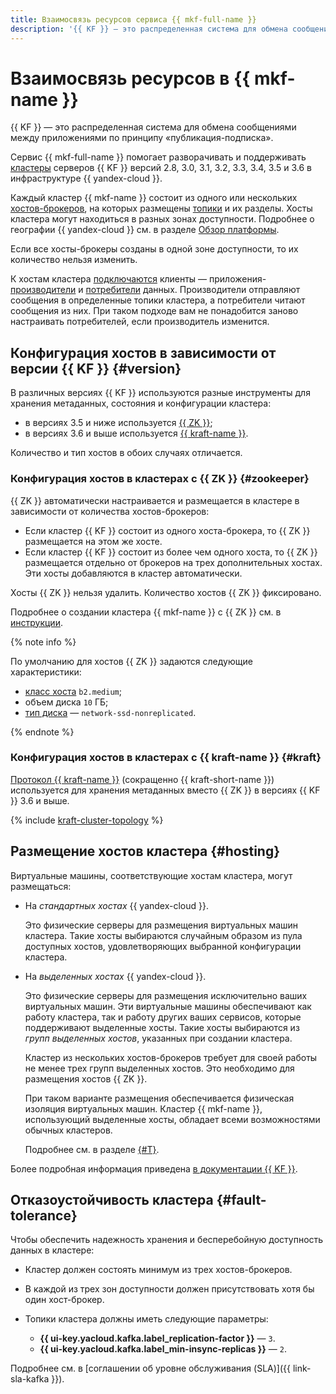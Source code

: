 ```yaml
---
title: Взаимосвязь ресурсов сервиса {{ mkf-full-name }}
description: '{{ KF }} — это распределенная система для обмена сообщениями между приложениями по принципу «публикация-подписка». Сервис {{ mkf-full-name }} помогает разворачивать и поддерживать кластеры серверов {{ KF }} версий 2.8, 3.0, 3.1 и 3.2 в инфраструктуре {{ yandex-cloud }}. Каждый кластер {{ mkf-name }} состоит из одного или нескольких хостов-брокеров, на которых размещены топики и их разделы.'
---
```


# Взаимосвязь ресурсов в {{ mkf-name }}

{{ KF }} — это распределенная система для обмена сообщениями между приложениями по принципу «публикация-подписка».

Сервис {{ mkf-full-name }} помогает разворачивать и поддерживать [кластеры](../../glossary/cluster.md) серверов {{ KF }} версий 2.8, 3.0, 3.1, 3.2, 3.3, 3.4, 3.5 и 3.6 в инфраструктуре {{ yandex-cloud }}.


Каждый кластер {{ mkf-name }} состоит из одного или нескольких [хостов-брокеров](brokers.md), на которых размещены [топики](topics.md) и их разделы. Хосты кластера могут находиться в разных зонах доступности. Подробнее о географии {{ yandex-cloud }} см. в разделе [Обзор платформы](../../overview/concepts/geo-scope.md).

Если все хосты-брокеры созданы в одной зоне доступности, то их количество нельзя изменить.


К хостам кластера [подключаются](../operations/connect/clients.md) клиенты — приложения-[производители](producers-consumers.md) и [потребители](producers-consumers.md) данных. Производители отправляют сообщения в определенные топики кластера, а потребители читают сообщения из них. При таком подходе вам не понадобится заново настраивать потребителей, если производитель изменится.

## Конфигурация хостов в зависимости от версии {{ KF }} {#version}

В различных версиях {{ KF }} используются разные инструменты для хранения метаданных, состояния и конфигурации кластера:

* в версиях 3.5 и ниже используется [{{ ZK }}](#zookeeper);
* в версиях 3.6 и выше используется [{{ kraft-name }}](#kraft).

Количество и тип хостов в обоих случаях отличается.

### Конфигурация хостов в кластерах с {{ ZK }} {#zookeeper}

{{ ZK }} автоматически настраивается и размещается в кластере в зависимости от количества хостов-брокеров:

* Если кластер {{ KF }} состоит из одного хоста-брокера, то {{ ZK }} размещается на этом же хосте.
* Если кластер {{ KF }} состоит из более чем одного хоста, то {{ ZK }} размещается отдельно от брокеров на трех дополнительных хостах. Эти хосты добавляются в кластер автоматически.

Хосты {{ ZK }} нельзя удалить. Количество хостов {{ ZK }} фиксировано.

Подробнее о создании кластера {{ mkf-name }} с {{ ZK }} см. в [инструкции](../operations/cluster-create.md#create-cluster).

{% note info %}

По умолчанию для хостов {{ ZK }} задаются следующие характеристики:

* [класс хоста](instance-types.md) `b2.medium`;
* объем диска `10` ГБ;
* [тип диска](storage.md) — `network-ssd-nonreplicated`.

{% endnote %}

### Конфигурация хостов в кластерах с {{ kraft-name }} {#kraft}

[Протокол {{ kraft-name }}](kraft.md) (сокращенно {{ kraft-short-name }}) используется для хранения метаданных вместо {{ ZK }} в версиях {{ KF }} 3.6 и выше.

{% include [kraft-cluster-topology](../../_includes/mdb/mkf/kraft-cluster-topology.md) %}

## Размещение хостов кластера {#hosting}

Виртуальные машины, соответствующие хостам кластера, могут размещаться:
* На *стандартных хостах* {{ yandex-cloud }}.

  Это физические серверы для размещения виртуальных машин кластера. Такие хосты выбираются случайным образом из пула доступных хостов, удовлетворяющих выбранной конфигурации кластера.


* На *выделенных хостах* {{ yandex-cloud }}.


  Это физические серверы для размещения исключительно ваших виртуальных машин. Эти виртуальные машины обеспечивают как работу кластера, так и работу других ваших сервисов, которые поддерживают выделенные хосты. Такие хосты выбираются из *групп выделенных хостов*, указанных при создании кластера.

  Кластер из нескольких хостов-брокеров требует для своей работы не менее трех групп выделенных хостов. Это необходимо для размещения хостов {{ ZK }}.

  При таком варианте размещения обеспечивается физическая изоляция виртуальных машин. Кластер {{ mkf-name }}, использующий выделенные хосты, обладает всеми возможностями обычных кластеров.

  Подробнее см. в разделе [{#T}](../../compute/concepts/dedicated-host.md).


Более подробная информация приведена [в документации {{ KF }}](https://kafka.apache.org/intro).

## Отказоустойчивость кластера {#fault-tolerance}

Чтобы обеспечить надежность хранения и бесперебойную доступность данных в кластере:

* Кластер должен состоять минимум из трех хостов-брокеров.
* В каждой из трех зон доступности должен присутствовать хотя бы один хост-брокер.
* Топики кластера должны иметь следующие параметры:

    * **{{ ui-key.yacloud.kafka.label_replication-factor }}** — `3`.
    * **{{ ui-key.yacloud.kafka.label_min-insync-replicas }}** — `2`.

Подробнее см. в [соглашении об уровне обслуживания (SLA)]({{ link-sla-kafka }}).
